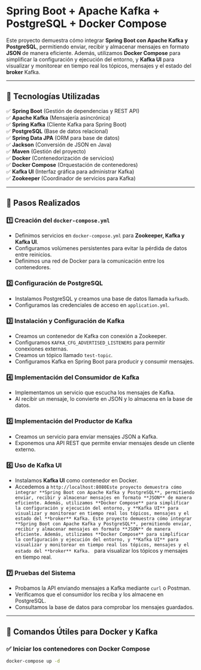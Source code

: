 # **Spring Boot + Apache Kafka + PostgreSQL + Docker Compose**

Este proyecto demuestra cómo integrar **Spring Boot con Apache Kafka y PostgreSQL**, permitiendo enviar, recibir y almacenar mensajes en formato **JSON** de manera eficiente. Además, utilizamos **Docker Compose** para simplificar la configuración y ejecución del entorno, y **Kafka UI** para visualizar y monitorear en tiempo real los tópicos, mensajes y el estado del **broker** Kafka.

---

## **📌 Tecnologías Utilizadas**
✅ **Spring Boot** (Gestión de dependencias y REST API)  
✅ **Apache Kafka** (Mensajería asincrónica)  
✅ **Spring Kafka** (Cliente Kafka para Spring Boot)  
✅ **PostgreSQL** (Base de datos relacional)  
✅ **Spring Data JPA** (ORM para base de datos)  
✅ **Jackson** (Conversión de JSON en Java)  
✅ **Maven** (Gestión del proyecto)  
✅ **Docker** (Contenedorización de servicios)  
✅ **Docker Compose** (Orquestación de contenedores)  
✅ **Kafka UI** (Interfaz gráfica para administrar Kafka)  
✅ **Zookeeper** (Coordinador de servicios para Kafka)  

---

## **📌 Pasos Realizados**

### **1️⃣ Creación del `docker-compose.yml`**
- Definimos servicios en `docker-compose.yml` para **Zookeeper, Kafka y Kafka UI**.
- Configuramos volúmenes persistentes para evitar la pérdida de datos entre reinicios.
- Definimos una red de Docker para la comunicación entre los contenedores.

### **2️⃣ Configuración de PostgreSQL**
- Instalamos PostgreSQL y creamos una base de datos llamada `kafkadb`.
- Configuramos las credenciales de acceso en `application.yml`.

### **3️⃣ Instalación y Configuración de Kafka**
- Creamos un contenedor de Kafka con conexión a Zookeeper.
- Configuramos `KAFKA_CFG_ADVERTISED_LISTENERS` para permitir conexiones externas.
- Creamos un tópico llamado `test-topic`.
- Configuramos Kafka en Spring Boot para producir y consumir mensajes.

### **4️⃣ Implementación del Consumidor de Kafka**
- Implementamos un servicio que escucha los mensajes de Kafka.
- Al recibir un mensaje, lo convierte en JSON y lo almacena en la base de datos.

### **5️⃣ Implementación del Productor de Kafka**
- Creamos un servicio para enviar mensajes JSON a Kafka.
- Exponemos una API REST que permite enviar mensajes desde un cliente externo.

### **6️⃣ Uso de Kafka UI**
- Instalamos **Kafka UI** como contenedor en Docker.
- Accedemos a `http://localhost:8080Este proyecto demuestra cómo integrar **Spring Boot con Apache Kafka y PostgreSQL**, permitiendo enviar, recibir y almacenar mensajes en formato **JSON** de manera eficiente. Además, utilizamos **Docker Compose** para simplificar la configuración y ejecución del entorno, y **Kafka UI** para visualizar y monitorear en tiempo real los tópicos, mensajes y el estado del **broker** Kafka.
Este proyecto demuestra cómo integrar **Spring Boot con Apache Kafka y PostgreSQL**, permitiendo enviar, recibir y almacenar mensajes en formato **JSON** de manera eficiente. Además, utilizamos **Docker Compose** para simplificar la configuración y ejecución del entorno, y **Kafka UI** para visualizar y monitorear en tiempo real los tópicos, mensajes y el estado del **broker** Kafka.
` para visualizar los tópicos y mensajes en tiempo real.

### **7️⃣ Pruebas del Sistema**
- Probamos la API enviando mensajes a Kafka mediante `curl` o Postman.
- Verificamos que el consumidor los reciba y los almacene en PostgreSQL.
- Consultamos la base de datos para comprobar los mensajes guardados.

---

## **📌 Comandos Útiles para Docker y Kafka**

### **✅ Iniciar los contenedores con Docker Compose**
```bash
docker-compose up -d
